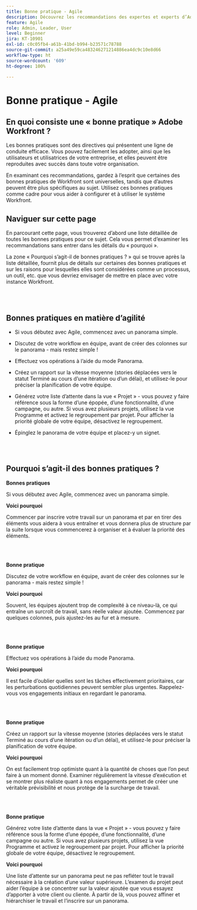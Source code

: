 ```yaml
---
title: Bonne pratique - Agile
description: Découvrez les recommandations des expertes et experts d’Adobe Workfront sur les bonnes pratiques en matière d’agilité.
feature: Agile
role: Admin, Leader, User
level: Beginner
jira: KT-10901
exl-id: c0c05fb4-a61b-41bd-b994-b23571c78788
source-git-commit: a25a49e59ca483246271214886ea4dc9c10e8d66
workflow-type: ht
source-wordcount: '609'
ht-degree: 100%

---
```


# Bonne pratique - Agile

## En quoi consiste une « bonne pratique » Adobe Workfront ?

Les bonnes pratiques sont des directives qui présentent une ligne de conduite efficace. Vous pouvez facilement les adopter, ainsi que les utilisateurs et utilisatrices de votre entreprise, et elles peuvent être reproduites avec succès dans toute votre organisation.

En examinant ces recommandations, gardez à l’esprit que certaines des bonnes pratiques de Workfront sont universelles, tandis que d’autres peuvent être plus spécifiques au sujet. Utilisez ces bonnes pratiques comme cadre pour vous aider à configurer et à utiliser le système Workfront.

## Naviguer sur cette page

En parcourant cette page, vous trouverez d’abord une liste détaillée de toutes les bonnes pratiques pour ce sujet. Cela vous permet d’examiner les recommandations sans entrer dans les détails du « pourquoi ».

La zone « Pourquoi s’agit-il de bonnes pratiques ? » qui se trouve après la liste détaillée, fournit plus de détails sur certaines des bonnes pratiques et sur les raisons pour lesquelles elles sont considérées comme un processus, un outil, etc. que vous devriez envisager de mettre en place avec votre instance Workfront.

</br>
</br>

## Bonnes pratiques en matière d’agilité

* Si vous débutez avec Agile, commencez avec un panorama simple.

* Discutez de votre workflow en équipe, avant de créer des colonnes sur le panorama - mais restez simple !
* Effectuez vos opérations à l’aide du mode Panorama.

* Créez un rapport sur la vitesse moyenne (stories déplacées vers le statut Terminé au cours d’une itération ou d’un délai), et utilisez-le pour préciser la planification de votre équipe.

* Générez votre liste d’attente dans la vue « Projet » - vous pouvez y faire référence sous la forme d’une épopée, d’une fonctionnalité, d’une campagne, ou autre. Si vous avez plusieurs projets, utilisez la vue Programme et activez le regroupement par projet. Pour afficher la priorité globale de votre équipe, désactivez le regroupement.

* Épinglez le panorama de votre équipe et placez-y un signet.

</br>
</br>

## Pourquoi s’agit-il des bonnes pratiques ?

**Bonnes pratiques**

Si vous débutez avec Agile, commencez avec un panorama simple.

**Voici pourquoi**

Commencer par inscrire votre travail sur un panorama et par en tirer des éléments vous aidera à vous entraîner et vous donnera plus de structure par la suite lorsque vous commencerez à organiser et à évaluer la priorité des éléments.

</br>
</br>


**Bonne pratique**

Discutez de votre workflow en équipe, avant de créer des colonnes sur le panorama - mais restez simple !


**Voici pourquoi**

Souvent, les équipes ajoutent trop de complexité à ce niveau-là, ce qui entraîne un surcroît de travail, sans réelle valeur ajoutée. Commencez par quelques colonnes, puis ajustez-les au fur et à mesure.

</br>
</br>

**Bonne pratique**

Effectuez vos opérations à l’aide du mode Panorama.

**Voici pourquoi**

Il est facile d’oublier quelles sont les tâches effectivement prioritaires, car les perturbations quotidiennes peuvent sembler plus urgentes. Rappelez-vous vos engagements initiaux en regardant le panorama.

</br>
</br>

**Bonne pratique**

Créez un rapport sur la vitesse moyenne (stories déplacées vers le statut Terminé au cours d’une itération ou d’un délai), et utilisez-le pour préciser la planification de votre équipe.

**Voici pourquoi**

On est facilement trop optimiste quant à la quantité de choses que l’on peut faire à un moment donné. Examiner régulièrement la vitesse d’exécution et se montrer plus réaliste quant à nos engagements permet de créer une véritable prévisibilité et nous protège de la surcharge de travail.

</br>
</br>

**Bonne pratique**

Générez votre liste d’attente dans la vue « Projet » - vous pouvez y faire référence sous la forme d’une épopée, d’une fonctionnalité, d’une campagne ou autre. Si vous avez plusieurs projets, utilisez la vue Programme et activez le regroupement par projet. Pour afficher la priorité globale de votre équipe, désactivez le regroupement.

**Voici pourquoi**

Une liste d’attente sur un panorama peut ne pas refléter tout le travail nécessaire à la création d’une valeur supérieure. L’examen du projet peut aider l’équipe à se concentrer sur la valeur ajoutée que vous essayez d’apporter à votre client ou cliente. À partir de là, vous pouvez affiner et hiérarchiser le travail et l’inscrire sur un panorama.
